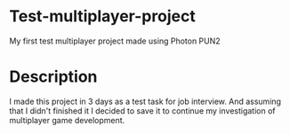 # Test-multiplayer-project
My first test multiplayer project made using Photon PUN2

# Description
I made this project in 3 days as a test task for job interview. And assuming that I didn't finished it I decided to save it to continue my investigation of multiplayer game development.
